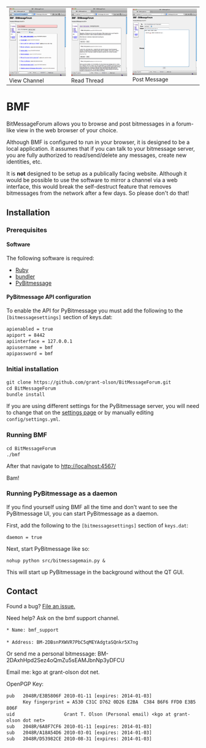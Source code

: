 <table>
<tr>
<td><a href='./screenshots/threads.png'><img src='./screenshots/threads.png' width=180 height=178 /></a><br />View Channel</td>
<td><a href='./screenshots/messages.png'><img src='./screenshots/messages.png' width=180 height=178 /></a><br />Read Thread</td>
<td><a href='./screenshots/compose.png'><img src='./screenshots/compose.png' width=205 height=173 /></a><br />Post Message</td>
</tr>
</table>

# BMF

BitMessageForum allows you to browse and post bitmessages in a
forum-like view in the web browser of your choice.

Although BMF is configured to run in your browser, it is designed to
be a local application.  it assumes that if you can talk to your
bitmessage server, you are fully authorized to read/send/delete any
messages, create new identities, etc.

It is **not** designed to be setup as a publically facing website.
Although it would be possible to use the software to mirror a channel
via a web interface, this would break the self-destruct feature that
removes bitmessages from the network after a few days. So please don't
do that!

## Installation

### Prerequisites

#### Software

The following software is required:

* [Ruby](http://www.ruby-lang.org/en/)
* [bundler](http://bundler.io/)
* [PyBitmessage](https://bitmessage.org/wiki/Main_Page)

#### PyBitmessage API configuration

To enable the API for PyBitmessage you must add the following to
the `[bitmessagesettings]` section of keys.dat:

    apienabled = true
    apiport = 8442
    apiinterface = 127.0.0.1
    apiusername = bmf
    apipassword = bmf

### Initial installation

    git clone https://github.com/grant-olson/BitMessageForum.git
    cd BitMessageForum
    bundle install

If you are using different settings for the PyBitmessage server, you
will need to change that on the [settings
page](http://localhost:4567/settings/) or by manually editing
`config/settings.yml`.

### Running BMF

    cd BitMessageForum
    ./bmf

After that navigate to [http://localhost:4567/](http://localhost:4567/)

Bam!

### Running PyBitmessage as a daemon

If you find yourself using BMF all the time and don't want to see the
PyBitmessage UI, you can start PyBitmessage as a daemon.

First, add the following to the `[bitmessagesettings]` section of `keys.dat`:

    daemon = true

Next, start PyBitmessage like so:

    nohup python src/bitmessagemain.py &

This will start up PyBitmessage in the background without the QT GUI.

## Contact

Found a bug? [File an issue.](https://github.com/grant-olson/BitMessageForum/issues)

Need help?  Ask on the bmf support channel.

    * Name: bmf_support
    
    * Address: BM-2DBsnPXWVR7PbC5qMEYAdgtaSQnkr5X7ng 

Or send me a personal bitmessage: BM-2DAxhHpd2Sez4oQmZu5sEAMJbnNp3yDFCU 

Email me:  kgo at grant-olson dot net.

OpenPGP Key:

    pub   2048R/E3B5806F 2010-01-11 [expires: 2014-01-03]
          Key fingerprint = A530 C31C D762 0D26 E2BA  C384 B6F6 FFD0 E3B5 806F
    uid                  Grant T. Olson (Personal email) <kgo at grant-olson dot net>
    sub   2048R/6A8F7CF6 2010-01-11 [expires: 2014-01-03]
    sub   2048R/A18A54D6 2010-03-01 [expires: 2014-01-03]
    sub   2048R/D53982CE 2010-08-31 [expires: 2014-01-03]
